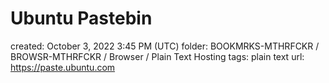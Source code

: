 # Ubuntu Pastebin

created: October 3, 2022 3:45 PM (UTC)
folder: BOOKMRKS-MTHRFCKR / BROWSR-MTHRFCKR / Browser / Plain Text Hosting
tags: plain text
url: https://paste.ubuntu.com